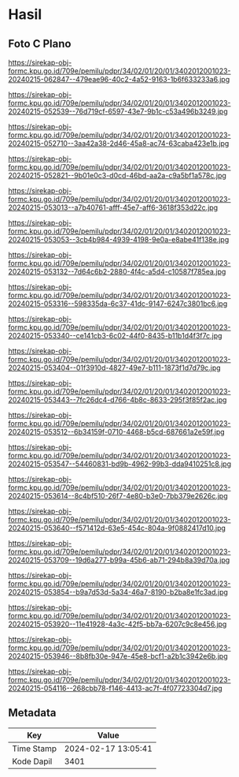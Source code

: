 # Hasil

## Foto C Plano

https://sirekap-obj-formc.kpu.go.id/709e/pemilu/pdpr/34/02/01/20/01/3402012001023-20240215-062847--479eae96-40c2-4a52-9163-1b6f633233a6.jpg

https://sirekap-obj-formc.kpu.go.id/709e/pemilu/pdpr/34/02/01/20/01/3402012001023-20240215-052539--76d719cf-6597-43e7-9b1c-c53a496b3249.jpg

https://sirekap-obj-formc.kpu.go.id/709e/pemilu/pdpr/34/02/01/20/01/3402012001023-20240215-052710--3aa42a38-2d46-45a8-ac74-63caba423e1b.jpg

https://sirekap-obj-formc.kpu.go.id/709e/pemilu/pdpr/34/02/01/20/01/3402012001023-20240215-052821--9b01e0c3-d0cd-46bd-aa2a-c9a5bf1a578c.jpg

https://sirekap-obj-formc.kpu.go.id/709e/pemilu/pdpr/34/02/01/20/01/3402012001023-20240215-053013--a7b40761-afff-45e7-aff6-3618f353d22c.jpg

https://sirekap-obj-formc.kpu.go.id/709e/pemilu/pdpr/34/02/01/20/01/3402012001023-20240215-053053--3cb4b984-4939-4198-9e0a-e8abe41f138e.jpg

https://sirekap-obj-formc.kpu.go.id/709e/pemilu/pdpr/34/02/01/20/01/3402012001023-20240215-053132--7d64c6b2-2880-4f4c-a5d4-c10587f785ea.jpg

https://sirekap-obj-formc.kpu.go.id/709e/pemilu/pdpr/34/02/01/20/01/3402012001023-20240215-053316--598335da-6c37-41dc-9147-6247c3801bc6.jpg

https://sirekap-obj-formc.kpu.go.id/709e/pemilu/pdpr/34/02/01/20/01/3402012001023-20240215-053340--ce141cb3-6c02-44f0-8435-b11b1d4f3f7c.jpg

https://sirekap-obj-formc.kpu.go.id/709e/pemilu/pdpr/34/02/01/20/01/3402012001023-20240215-053404--01f3910d-4827-49e7-b111-1873f1d7d79c.jpg

https://sirekap-obj-formc.kpu.go.id/709e/pemilu/pdpr/34/02/01/20/01/3402012001023-20240215-053443--7fc26dc4-d766-4b8c-8633-295f3f85f2ac.jpg

https://sirekap-obj-formc.kpu.go.id/709e/pemilu/pdpr/34/02/01/20/01/3402012001023-20240215-053512--6b34159f-0710-4468-b5cd-687661a2e59f.jpg

https://sirekap-obj-formc.kpu.go.id/709e/pemilu/pdpr/34/02/01/20/01/3402012001023-20240215-053547--54460831-bd9b-4962-99b3-dda9410251c8.jpg

https://sirekap-obj-formc.kpu.go.id/709e/pemilu/pdpr/34/02/01/20/01/3402012001023-20240215-053614--8c4bf510-26f7-4e80-b3e0-7bb379e2626c.jpg

https://sirekap-obj-formc.kpu.go.id/709e/pemilu/pdpr/34/02/01/20/01/3402012001023-20240215-053640--f571412d-63e5-454c-804a-9f0882417d10.jpg

https://sirekap-obj-formc.kpu.go.id/709e/pemilu/pdpr/34/02/01/20/01/3402012001023-20240215-053709--19d6a277-b99a-45b6-ab71-294b8a39d70a.jpg

https://sirekap-obj-formc.kpu.go.id/709e/pemilu/pdpr/34/02/01/20/01/3402012001023-20240215-053854--b9a7d53d-5a34-46a7-8190-b2ba8e1fc3ad.jpg

https://sirekap-obj-formc.kpu.go.id/709e/pemilu/pdpr/34/02/01/20/01/3402012001023-20240215-053920--11e41928-4a3c-42f5-bb7a-6207c9c8e456.jpg

https://sirekap-obj-formc.kpu.go.id/709e/pemilu/pdpr/34/02/01/20/01/3402012001023-20240215-053946--8b8fb30e-947e-45e8-bcf1-a2b1c3942e6b.jpg

https://sirekap-obj-formc.kpu.go.id/709e/pemilu/pdpr/34/02/01/20/01/3402012001023-20240215-054116--268cbb78-f146-4413-ac7f-4f07723304d7.jpg


## Metadata

| Key        | Value               |
| ---------- | ------------------- |
| Time Stamp | 2024-02-17 13:05:41 |
| Kode Dapil | 3401                |



